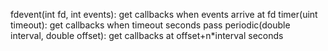 fdevent(int fd, int events): get callbacks when events arrive at fd
timer(uint timeout): get callbacks when timeout seconds pass
periodic(double interval, double offset): get callbacks at offset+n*interval seconds
